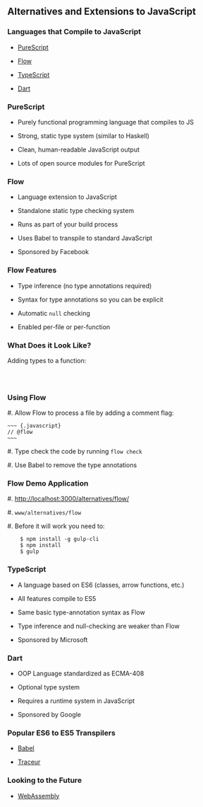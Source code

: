 ## Alternatives and Extensions to JavaScript

### Languages that Compile to JavaScript

  * [PureScript](http://www.purescript.org/)

  * [Flow](http://flowtype.org/)

  * [TypeScript](http://www.typescriptlang.org/)

  * [Dart](https://www.dartlang.org/)

### PureScript

  * Purely functional programming language that compiles to JS

  * Strong, static type system (similar to Haskell)

  * Clean, human-readable JavaScript output

  * Lots of open source modules for PureScript

### Flow

  * Language extension to JavaScript

  * Standalone static type checking system

  * Runs as part of your build process

  * Uses Babel to transpile to standard JavaScript

  * Sponsored by Facebook

### Flow Features

  * Type inference (no type annotations required)

  * Syntax for type annotations so you can be explicit

  * Automatic `null` checking

  * Enabled per-file or per-function

### What Does it Look Like?

Adding types to a function:

~~~ {.javascript insert="../../src/www/js/alternatives/flow/add.js" token="add-func"}
~~~
~~~ {.javascript insert="../../src/www/js/alternatives/flow/add.js" token="add-call"}
~~~
~~~ {.javascript insert="../../src/www/js/alternatives/flow/add.js" token="add-return"}
~~~

### Using Flow

  #. Allow Flow to process a file by adding a comment flag:

    ~~~ {.javascript}
    // @flow
    ~~~

  #. Type check the code by running `flow check`

  #. Use Babel to remove the type annotations

### Flow Demo Application

  #. <http://localhost:3000/alternatives/flow/>

  #. `www/alternatives/flow`

  #. Before it will work you need to:

        $ npm install -g gulp-cli
        $ npm install
        $ gulp

### TypeScript

  * A language based on ES6 (classes, arrow functions, etc.)

  * All features compile to ES5

  * Same basic type-annotation syntax as Flow

  * Type inference and null-checking are weaker than Flow

  * Sponsored by Microsoft

### Dart

  * OOP Language standardized as ECMA-408

  * Optional type system

  * Requires a runtime system in JavaScript

  * Sponsored by Google

### Popular ES6 to ES5 Transpilers

  * [Babel](https://babeljs.io/)

  * [Traceur](https://github.com/google/traceur-compiler)

### Looking to the Future

  * [WebAssembly](https://en.wikipedia.org/wiki/WebAssembly)
